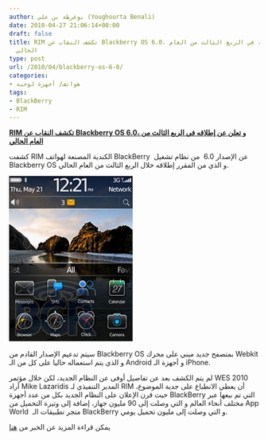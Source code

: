```yaml
---
author: يوغرطة بن علي (Youghourta Benali)
date: 2010-04-27 21:06:14+00:00
draft: false
title: RIM تكشف النقاب عن Blackberry OS 6.0، و تعلن عن إطلاقه في الربع الثالث من العام
  الحالي
type: post
url: /2010/04/blackberry-os-6-0/
categories:
- هواتف/ أجهزة لوحية
tags:
- BlackBerry
- RIM
---
```


[**RIM تكشف النقاب عن Blackberry OS 6.0، و تعلن عن إطلاقه في الربع الثالث من العام الحالي**](https://www.it-scoop.com/2010/04/blackberry-os-6-0/)


كشفت RIM الكندية المصنعة لهواتف BlackBerry  عن الإصدار 6.0  من نظام  تشغيل Blackberry OS و الذي من المقرر إطلاقه خلال الربع الثالث من العام  الحالي.

[![](blackberry_os60.jpg)
](blackberry_os60.jpg)

سيتم تدعيم الإصدار القادم من Blackberry OS بمتصفح جديد مبني على محرك Webkit و الذي يتم استعماله حاليا على كل من الـ Android و أجهزة الـ iPhone.

لم يتم الكشف بعد عن تفاصيل أوفى عن النظام الجديد، لكن خلال مؤتمر WES 2010 أراد Mike Lazaridis المدير التنفيذي لـ RIM أن يعطي الانطباع على جدية الموضوع، حيث قرن الإعلان على النظام الجديد بكل من عدد أجهزة BlackBerry التي تم بيعها عبر مختلف أنحاء العالم و التي وصلت إلى 90 مليون جهاز، إضافة إلى وتيرة التحميل من App World  متجر تطبيقات الـ BlackBerry و التي وصلت إلى مليون تحميل يومي.

يمكن قراءة المزيد عن الخبر من [هنا](http://blogs.zdnet.com/BTL/?p=33725)
